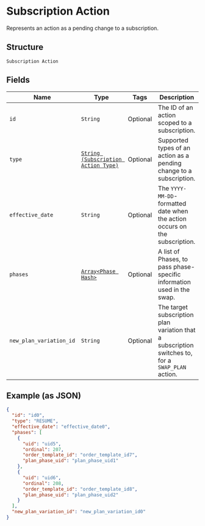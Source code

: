 
# Subscription Action

Represents an action as a pending change to a subscription.

## Structure

`Subscription Action`

## Fields

| Name | Type | Tags | Description |
|  --- | --- | --- | --- |
| `id` | `String` | Optional | The ID of an action scoped to a subscription. |
| `type` | [`String (Subscription Action Type)`](../../doc/models/subscription-action-type.md) | Optional | Supported types of an action as a pending change to a subscription. |
| `effective_date` | `String` | Optional | The `YYYY-MM-DD`-formatted date when the action occurs on the subscription. |
| `phases` | [`Array<Phase Hash>`](../../doc/models/phase.md) | Optional | A list of Phases, to pass phase-specific information used in the swap. |
| `new_plan_variation_id` | `String` | Optional | The target subscription plan variation that a subscription switches to, for a `SWAP_PLAN` action. |

## Example (as JSON)

```json
{
  "id": "id0",
  "type": "RESUME",
  "effective_date": "effective_date0",
  "phases": [
    {
      "uid": "uid5",
      "ordinal": 207,
      "order_template_id": "order_template_id7",
      "plan_phase_uid": "plan_phase_uid1"
    },
    {
      "uid": "uid6",
      "ordinal": 208,
      "order_template_id": "order_template_id8",
      "plan_phase_uid": "plan_phase_uid2"
    }
  ],
  "new_plan_variation_id": "new_plan_variation_id0"
}
```

